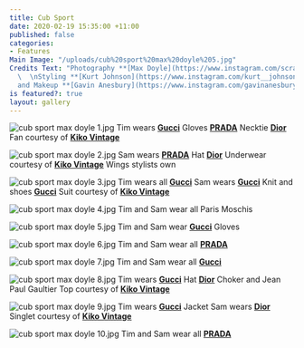 ```yaml
---
title: Cub Sport
date: 2020-02-19 15:35:00 +11:00
published: false
categories:
- Features
Main Image: "/uploads/cub%20sport%20max%20doyle%205.jpg"
Credits Text: "Photography **[Max Doyle](https://www.instagram.com/scrap_doyle/?hl=en)**
  \  \nStyling **[Kurt Johnson](https://www.instagram.com/kurt__johnson/)**    \nHair
  and Makeup **[Gavin Anesbury](https://www.instagram.com/gavinanesburybeauty/?hl=en)**"
is featured?: true
layout: gallery
---
```


![cub sport max doyle 1.jpg](/uploads/cub%20sport%20max%20doyle%201.jpg)
Tim wears  **[Gucci](https://www.gucci.com/au/en_au/)** Gloves **[PRADA](https://www.instagram.com/prada/)** Necktie **[Dior](https://www.dior.com/en_int)** Fan courtesy of **[Kiko Vintage](https://www.instagram.com/kiko.vintage/?hl=en)**
 
![cub sport max doyle 2.jpg](/uploads/cub%20sport%20max%20doyle%202.jpg)
Sam wears **[PRADA](https://www.instagram.com/prada/)** Hat **[Dior](https://www.dior.com/en_int)** Underwear courtesy of **[Kiko Vintage](https://www.instagram.com/kiko.vintage/?hl=en)** Wings stylists own
 
![cub sport max doyle 3.jpg](/uploads/cub%20sport%20max%20doyle%203.jpg)
Tim wears all **[Gucci](https://www.gucci.com/au/en_au/)** Sam wears **[Gucci](https://www.gucci.com/au/en_au/)** Knit and shoes **[Gucci](https://www.gucci.com/au/en_au/)** Suit courtesy of **[Kiko Vintage](https://www.instagram.com/kiko.vintage/?hl=en)**
 
![cub sport max doyle 4.jpg](/uploads/cub%20sport%20max%20doyle%204.jpg)
Tim and Sam wear all Paris Moschis

![cub sport max doyle 5.jpg](/uploads/cub%20sport%20max%20doyle%205.jpg)
Tim and Sam wear **[Gucci](https://www.gucci.com/au/en_au/)** Gloves

![cub sport max doyle 6.jpg](/uploads/cub%20sport%20max%20doyle%206.jpg)
Tim and Sam wear all **[PRADA](https://www.instagram.com/prada/)** 

![cub sport max doyle 7.jpg](/uploads/cub%20sport%20max%20doyle%207.jpg)
Tim and Sam wear all **[Gucci](https://www.gucci.com/au/en_au/)**

![cub sport max doyle 8.jpg](/uploads/cub%20sport%20max%20doyle%208.jpg)
Tim wears **[Gucci](https://www.gucci.com/au/en_au/)** Hat **[Dior](https://www.dior.com/en_int)** Choker and Jean Paul Gaultier Top courtesy of **[Kiko Vintage](https://www.instagram.com/kiko.vintage/?hl=en)**

![cub sport max doyle 9.jpg](/uploads/cub%20sport%20max%20doyle%209.jpg)
Tim wears **[Gucci](https://www.gucci.com/au/en_au/)** Jacket Sam wears **[Dior](https://www.dior.com/en_int)** Singlet courtesy of **[Kiko Vintage](https://www.instagram.com/kiko.vintage/?hl=en)**

![cub sport max doyle 10.jpg](/uploads/cub%20sport%20max%20doyle%2010.jpg)
Tim and Sam wear  all **[PRADA](https://www.instagram.com/prada/)** 